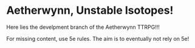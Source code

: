 # Aetherwynn, Unstable Isotopes!

<!-- TODO: update README -->

Here lies the develpment branch of the Aetherwynn TTRPG!!!

For missing content, use 5e rules. The aim is to eventually not rely on 5e!
